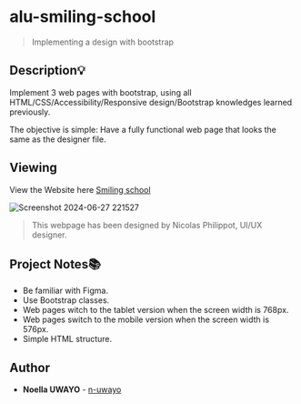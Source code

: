 # alu-smiling-school

> Implementing a design with bootstrap


## Description:bulb:
Implement 3 web pages with bootstrap, using all HTML/CSS/Accessibility/Responsive design/Bootstrap knowledges learned previously.

The objective is simple: Have a fully functional web page that looks the same as the designer file.


## Viewing

View the Website here [Smiling school](https://n-uwayo.github.io/alu-smiling-school/homepage.html)

![Screenshot 2024-06-27 221527](https://github.com/n-uwayo/alu-smiling-school/assets/122350054/269f55b1-e1ce-4521-949b-80cceda74ef5)

> This webpage has been designed by Nicolas Philippot, UI/UX designer.

## Project Notes:books:
* Be familiar with Figma.
* Use Bootstrap classes.
* Web pages witch to the tablet version when the screen width is 768px.
* Web pages switch to the mobile version when the screen width is 576px.
* Simple HTML structure.

## Author
* **Noella UWAYO** - [n-uwayo](https://github.com/n-uwayo)
